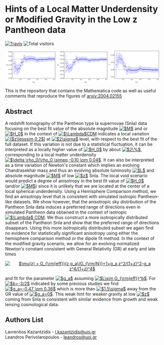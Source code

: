 # Hints of a Local Matter Underdensity or Modified Gravity in the Low z Pantheon data

[![Travis](https://img.shields.io/badge/language-Mathematica-green.svg)]()
![Total visitors](https://visitor-count-badge.herokuapp.com/total.svg?repo_id=lkazantzi.pantheon-tomography)

<p align="center">
<img src="fig_front.png" width="900" title="Figure_1" />
</p>

This is the repository that contains the Mathematica code as well as useful comments that reproduce the figures of [arxiv:2004.02155](https://arxiv.org/pdf/2004.02155.pdf)

## Abstract 
A redshift tomography of the Pantheon type Ia supernovae (SnIa) data focusing on the best fit value of the absolute magnitude 
<a href="https://www.codecogs.com/eqnedit.php?latex=$M$" target="_blank"><img src="https://latex.codecogs.com/gif.latex?$M$" title="$M$" /></a>
and or <a href="https://www.codecogs.com/eqnedit.php?latex=$H_0$" target="_blank"><img src="https://latex.codecogs.com/gif.latex?$H_0$" 
title="$H_0$" /></a> in the context of <a href="https://www.codecogs.com/eqnedit.php?latex=$\Lambda$CDM" target="_blank">
<img src="https://latex.codecogs.com/gif.latex?$\Lambda$CDM" title="$\Lambda$CDM" /></a> indicates a local variation 
<a href="https://www.codecogs.com/eqnedit.php?latex=($z\lesssim&space;0.2$)" target="_blank">
<img src="https://latex.codecogs.com/gif.latex?($z\lesssim&space;0.2$)" title="($z\lesssim 0.2$)" /></a> at 
<a href="https://www.codecogs.com/eqnedit.php?latex=$2\sigma$" target="_blank"><img src="https://latex.codecogs.com/gif.latex?$2\sigma$" title="$2\sigma$" /></a> 
level, with respect to the best fit of the full dataset. If this variation is not due to a statistical fluctuation, it can be 
interpreted as a locally higher value of <a href="https://www.codecogs.com/eqnedit.php?latex=$H_0$" target="_blank"><img src="https://latex.codecogs.com/gif.latex?$H_0$" 
title="$H_0$" /></a> by about <a href="https://www.codecogs.com/eqnedit.php?latex=$2\%$" target="_blank"><img src="https://latex.codecogs.com/gif.latex?$2\%$" title="$2\%$" /></a>, 
corresponding to a local matter underdensity <a href="https://www.codecogs.com/eqnedit.php?latex=$\delta&space;\rho_0/\rho_0&space;\simeq&space;-0.10&space;\pm&space;0.04$" target="_blank">
<img src="https://latex.codecogs.com/gif.latex?$\delta&space;\rho_0/\rho_0&space;\simeq&space;-0.10&space;\pm&space;0.04$" title="$\delta \rho_0/\rho_0 \simeq -0.10 \pm 0.04$" /></a>. 
It can also be interpreted as a time variation of Newton's constant which implies an evolving Chandrasekhar mass and thus an 
evolving absolute luminosity <a href="https://www.codecogs.com/eqnedit.php?latex=$L$" target="_blank">
<img src="https://latex.codecogs.com/gif.latex?$L$" title="$L$" /></a> and absolute magnitude <a href="https://www.codecogs.com/eqnedit.php?latex=$M$" target="_blank">
<img src="https://latex.codecogs.com/gif.latex?$M$" title="$M$" /></a> of low <a href="https://www.codecogs.com/eqnedit.php?latex=$z$" target="_blank">
<img src="https://latex.codecogs.com/gif.latex?$z$" title="$z$" /></a> SnIa. The local void scenario would predict a degree of 
anisotropy in the best fit value of <a href="https://www.codecogs.com/eqnedit.php?latex=$H_0$" target="_blank">
<img src="https://latex.codecogs.com/gif.latex?$H_0$" title="$H_0$" /></a> (and/or <a href="https://www.codecogs.com/eqnedit.php?latex=$M$" target="_blank">
<img src="https://latex.codecogs.com/gif.latex?$M$" title="$M$" /></a>) since it is unlikely that we are located at the center of a 
local spherical underdensity. Using a Hemisphere Comparison method, we find an anisotropy level that is consistent with simulated 
isotropic Pantheon-like datasets. We show however, that the anisotropic sky distribution of the Pantheon SnIa data induces a preferred 
range of directions even in simulated Pantheon data obtained in the context of isotropic <a href="https://www.codecogs.com/eqnedit.php?latex=$\Lambda$&space;CDM" target="_blank">
<img src="https://latex.codecogs.com/gif.latex?$\Lambda$&space;CDM" title="$\Lambda$ CDM" /></a>. We thus construct a more isotropically
distributed subset of the Pantheon SnIa and show that the preferred range of directions disappears. Using this more isotropically 
distributed subset we again find no evidence for statistically significant anisotropy using either the hemisphere comparison method 
or the dipole fit method. In the context of the modified gravity scenario, we allow for an evolving normalized Newton's constant 
consistent with General Relativity (GR) at early and late times 
<p align="center">
<a href="https://www.codecogs.com/eqnedit.php?latex=$\mu(z)&space;=&space;G_{\rm{eff}}(z,g_a)/G_{\rm{N}}=1&plus;g_a&space;z^2/(1&plus;z)^2-g_a&space;z^4/(1&plus;z)^4$" target="_blank"><img src="https://latex.codecogs.com/gif.latex?$\mu(z)&space;=&space;G_{\rm{eff}}(z,g_a)/G_{\rm{N}}=1&plus;g_a&space;z^2/(1&plus;z)^2-g_a&space;z^4/(1&plus;z)^4$" title="$\mu(z) = G_{\rm{eff}}(z,g_a)/G_{\rm{N}}=1+g_a z^2/(1+z)^2-g_a z^4/(1+z)^4$" /></a>  
</p>
and fit for the parameter <a href="https://www.codecogs.com/eqnedit.php?latex=$g_a$" target="_blank">
<img src="https://latex.codecogs.com/gif.latex?$g_a$" title="$g_a$" /></a> assuming <a href="https://www.codecogs.com/eqnedit.php?latex=$L\sim&space;G_{\rm{eff}}^b$" target="_blank"><img src="https://latex.codecogs.com/gif.latex?$L\sim&space;G_{\rm{eff}}^b$" title="$L\sim G_{\rm{eff}}^b$" /></a>. 
For <a href="https://www.codecogs.com/eqnedit.php?latex=$b=-3/2$" target="_blank"><img src="https://latex.codecogs.com/gif.latex?$b=-3/2$" title="$b=-3/2$" /></a> 
indicated by some previous studies we find <a href="https://www.codecogs.com/eqnedit.php?latex=$g_a=-0.47&space;\pm&space;0.36$" target="_blank"><img src="https://latex.codecogs.com/gif.latex?$g_a=-0.47&space;\pm&space;0.36$" title="$g_a=-0.47 \pm 0.36$" /></a>
which is more than <a href="https://www.codecogs.com/eqnedit.php?latex=$1.5\sigma$" target="_blank"><img src="https://latex.codecogs.com/gif.latex?$1.5\sigma$" title="$1.5\sigma$" /></a>
away from the GR value of <a href="https://www.codecogs.com/eqnedit.php?latex=$g_a=0$" target="_blank"><img src="https://latex.codecogs.com/gif.latex?$g_a=0$" title="$g_a=0$" /></a>.
This weak hint for weaker gravity at low <a href="https://www.codecogs.com/eqnedit.php?latex=$z$" target="_blank"><img src="https://latex.codecogs.com/gif.latex?$z$" title="$z$" /></a> 
coming from SnIa is consistent with similar evidence from growth and weak lensing cosmological data.

## Authors List
Lavrentios Kazantzidis - <l.kazantzidis@uoi.gr>
<br>Leandros Perivolaropoulos - <leandros@uoi.gr>

